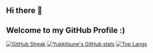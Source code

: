 ## Hi there 👋
## Welcome to my GitHub Profile :)
[![GitHub Streak](https://streak-stats.demolab.com/?user=Yukkitsune&theme=default)](https://git.io/streak-stats)
[![Yukkitsune's GitHub stats](https://github-readme-stats.vercel.app/api?username=Yukkitsune)](https://github.com/Yukkitsune/github-readme-stats)
[![Top Langs](https://github-readme-stats.vercel.app/api/top-langs/?username=Yukkitsune)](https://github.com/Yukkitsune/github-readme-stats)


<!--
**Yukkitsune/Yukkitsune** is a ✨ _special_ ✨ repository because its `README.md` (this file) appears on your GitHub profile.

Here are some ideas to get you started:

- 🔭 I’m currently working on ...
- 🌱 I’m currently learning ...
- 👯 I’m looking to collaborate on ...
- 🤔 I’m looking for help with ...
- 💬 Ask me about ...
- 📫 How to reach me: ...
- 😄 Pronouns: ...
- ⚡ Fun fact: ...
-->
